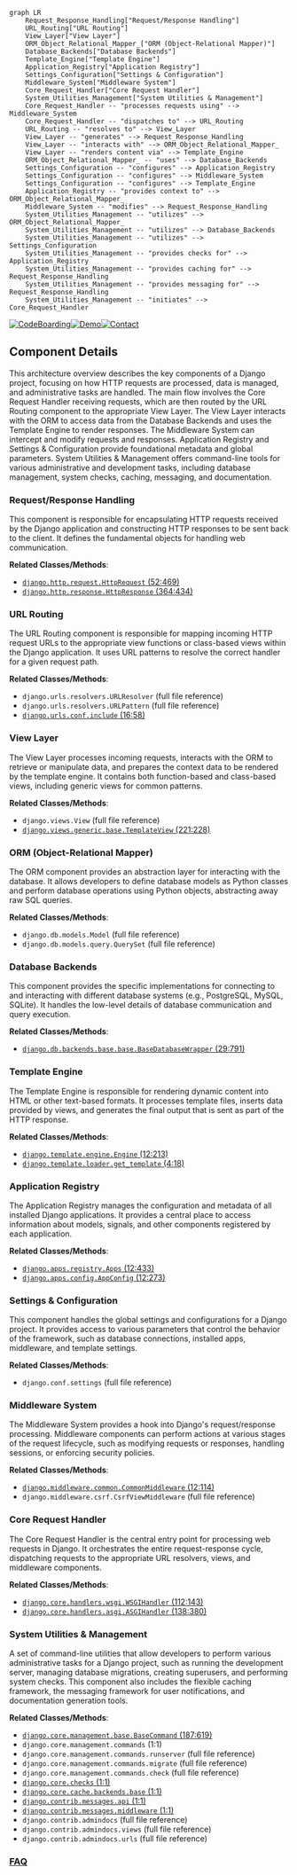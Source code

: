 ```mermaid
graph LR
    Request_Response_Handling["Request/Response Handling"]
    URL_Routing["URL Routing"]
    View_Layer["View Layer"]
    ORM_Object_Relational_Mapper_["ORM (Object-Relational Mapper)"]
    Database_Backends["Database Backends"]
    Template_Engine["Template Engine"]
    Application_Registry["Application Registry"]
    Settings_Configuration["Settings & Configuration"]
    Middleware_System["Middleware System"]
    Core_Request_Handler["Core Request Handler"]
    System_Utilities_Management["System Utilities & Management"]
    Core_Request_Handler -- "processes requests using" --> Middleware_System
    Core_Request_Handler -- "dispatches to" --> URL_Routing
    URL_Routing -- "resolves to" --> View_Layer
    View_Layer -- "generates" --> Request_Response_Handling
    View_Layer -- "interacts with" --> ORM_Object_Relational_Mapper_
    View_Layer -- "renders content via" --> Template_Engine
    ORM_Object_Relational_Mapper_ -- "uses" --> Database_Backends
    Settings_Configuration -- "configures" --> Application_Registry
    Settings_Configuration -- "configures" --> Middleware_System
    Settings_Configuration -- "configures" --> Template_Engine
    Application_Registry -- "provides context to" --> ORM_Object_Relational_Mapper_
    Middleware_System -- "modifies" --> Request_Response_Handling
    System_Utilities_Management -- "utilizes" --> ORM_Object_Relational_Mapper_
    System_Utilities_Management -- "utilizes" --> Database_Backends
    System_Utilities_Management -- "utilizes" --> Settings_Configuration
    System_Utilities_Management -- "provides checks for" --> Application_Registry
    System_Utilities_Management -- "provides caching for" --> Request_Response_Handling
    System_Utilities_Management -- "provides messaging for" --> Request_Response_Handling
    System_Utilities_Management -- "initiates" --> Core_Request_Handler
```
[![CodeBoarding](https://img.shields.io/badge/Generated%20by-CodeBoarding-9cf?style=flat-square)](https://github.com/CodeBoarding/GeneratedOnBoardings)[![Demo](https://img.shields.io/badge/Try%20our-Demo-blue?style=flat-square)](https://www.codeboarding.org/demo)[![Contact](https://img.shields.io/badge/Contact%20us%20-%20contact@codeboarding.org-lightgrey?style=flat-square)](mailto:contact@codeboarding.org)

## Component Details

This architecture overview describes the key components of a Django project, focusing on how HTTP requests are processed, data is managed, and administrative tasks are handled. The main flow involves the Core Request Handler receiving requests, which are then routed by the URL Routing component to the appropriate View Layer. The View Layer interacts with the ORM to access data from the Database Backends and uses the Template Engine to render responses. The Middleware System can intercept and modify requests and responses. Application Registry and Settings & Configuration provide foundational metadata and global parameters. System Utilities & Management offers command-line tools for various administrative and development tasks, including database management, system checks, caching, messaging, and documentation.

### Request/Response Handling
This component is responsible for encapsulating HTTP requests received by the Django application and constructing HTTP responses to be sent back to the client. It defines the fundamental objects for handling web communication.


**Related Classes/Methods**:

- <a href="https://github.com/django/django/blob/master/django/http/request.py#L52-L469" target="_blank" rel="noopener noreferrer">`django.http.request.HttpRequest` (52:469)</a>
- <a href="https://github.com/django/django/blob/master/django/http/response.py#L364-L434" target="_blank" rel="noopener noreferrer">`django.http.response.HttpResponse` (364:434)</a>


### URL Routing
The URL Routing component is responsible for mapping incoming HTTP request URLs to the appropriate view functions or class-based views within the Django application. It uses URL patterns to resolve the correct handler for a given request path.


**Related Classes/Methods**:

- `django.urls.resolvers.URLResolver` (full file reference)
- `django.urls.resolvers.URLPattern` (full file reference)
- <a href="https://github.com/django/django/blob/master/django/urls/conf.py#L16-L58" target="_blank" rel="noopener noreferrer">`django.urls.conf.include` (16:58)</a>


### View Layer
The View Layer processes incoming requests, interacts with the ORM to retrieve or manipulate data, and prepares the context data to be rendered by the template engine. It contains both function-based and class-based views, including generic views for common patterns.


**Related Classes/Methods**:

- `django.views.View` (full file reference)
- <a href="https://github.com/django/django/blob/master/django/views/generic/base.py#L221-L228" target="_blank" rel="noopener noreferrer">`django.views.generic.base.TemplateView` (221:228)</a>


### ORM (Object-Relational Mapper)
The ORM component provides an abstraction layer for interacting with the database. It allows developers to define database models as Python classes and perform database operations using Python objects, abstracting away raw SQL queries.


**Related Classes/Methods**:

- `django.db.models.Model` (full file reference)
- `django.db.models.query.QuerySet` (full file reference)


### Database Backends
This component provides the specific implementations for connecting to and interacting with different database systems (e.g., PostgreSQL, MySQL, SQLite). It handles the low-level details of database communication and query execution.


**Related Classes/Methods**:

- <a href="https://github.com/django/django/blob/master/django/db/backends/base/base.py#L29-L791" target="_blank" rel="noopener noreferrer">`django.db.backends.base.base.BaseDatabaseWrapper` (29:791)</a>


### Template Engine
The Template Engine is responsible for rendering dynamic content into HTML or other text-based formats. It processes template files, inserts data provided by views, and generates the final output that is sent as part of the HTTP response.


**Related Classes/Methods**:

- <a href="https://github.com/django/django/blob/master/django/template/engine.py#L12-L213" target="_blank" rel="noopener noreferrer">`django.template.engine.Engine` (12:213)</a>
- <a href="https://github.com/django/django/blob/master/django/template/loader.py#L4-L18" target="_blank" rel="noopener noreferrer">`django.template.loader.get_template` (4:18)</a>


### Application Registry
The Application Registry manages the configuration and metadata of all installed Django applications. It provides a central place to access information about models, signals, and other components registered by each application.


**Related Classes/Methods**:

- <a href="https://github.com/django/django/blob/master/django/apps/registry.py#L12-L433" target="_blank" rel="noopener noreferrer">`django.apps.registry.Apps` (12:433)</a>
- <a href="https://github.com/django/django/blob/master/django/apps/config.py#L12-L273" target="_blank" rel="noopener noreferrer">`django.apps.config.AppConfig` (12:273)</a>


### Settings & Configuration
This component handles the global settings and configurations for a Django project. It provides access to various parameters that control the behavior of the framework, such as database connections, installed apps, middleware, and template settings.


**Related Classes/Methods**:

- `django.conf.settings` (full file reference)


### Middleware System
The Middleware System provides a hook into Django's request/response processing. Middleware components can perform actions at various stages of the request lifecycle, such as modifying requests or responses, handling sessions, or enforcing security policies.


**Related Classes/Methods**:

- <a href="https://github.com/django/django/blob/master/django/middleware/common.py#L12-L114" target="_blank" rel="noopener noreferrer">`django.middleware.common.CommonMiddleware` (12:114)</a>
- `django.middleware.csrf.CsrfViewMiddleware` (full file reference)


### Core Request Handler
The Core Request Handler is the central entry point for processing web requests in Django. It orchestrates the entire request-response cycle, dispatching requests to the appropriate URL resolvers, views, and middleware components.


**Related Classes/Methods**:

- <a href="https://github.com/django/django/blob/master/django/core/handlers/wsgi.py#L112-L143" target="_blank" rel="noopener noreferrer">`django.core.handlers.wsgi.WSGIHandler` (112:143)</a>
- <a href="https://github.com/django/django/blob/master/django/core/handlers/asgi.py#L138-L380" target="_blank" rel="noopener noreferrer">`django.core.handlers.asgi.ASGIHandler` (138:380)</a>


### System Utilities & Management
A set of command-line utilities that allow developers to perform various administrative tasks for a Django project, such as running the development server, managing database migrations, creating superusers, and performing system checks. This component also includes the flexible caching framework, the messaging framework for user notifications, and documentation generation tools.


**Related Classes/Methods**:

- <a href="https://github.com/django/django/blob/master/django/core/management/base.py#L187-L619" target="_blank" rel="noopener noreferrer">`django.core.management.base.BaseCommand` (187:619)</a>
- `django.core.management.commands` (1:1)
- `django.core.management.commands.runserver` (full file reference)
- `django.core.management.commands.migrate` (full file reference)
- `django.core.management.commands.check` (full file reference)
- <a href="https://github.com/django/django/blob/master/django/template/backends/django.py#L1-L1" target="_blank" rel="noopener noreferrer">`django.core.checks` (1:1)</a>
- <a href="https://github.com/django/django/blob/master/django/core/cache/backends/base.py#L1-L1" target="_blank" rel="noopener noreferrer">`django.core.cache.backends.base` (1:1)</a>
- <a href="https://github.com/django/django/blob/master/django/contrib/messages/api.py#L1-L1" target="_blank" rel="noopener noreferrer">`django.contrib.messages.api` (1:1)</a>
- <a href="https://github.com/django/django/blob/master/django/contrib/messages/middleware.py#L1-L1" target="_blank" rel="noopener noreferrer">`django.contrib.messages.middleware` (1:1)</a>
- `django.contrib.admindocs` (full file reference)
- `django.contrib.admindocs.views` (full file reference)
- `django.contrib.admindocs.urls` (full file reference)




### [FAQ](https://github.com/CodeBoarding/GeneratedOnBoardings/tree/main?tab=readme-ov-file#faq)